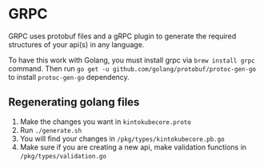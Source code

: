 # GRPC

GRPC uses protobuf files and a gRPC plugin to generate the required structures of your api(s) in any language.

To have this work with Golang, you must install grpc via `brew install grpc` command.
Then run `go get -u github.com/golang/protobuf/protoc-gen-go` to install `protoc-gen-go` dependency.

## Regenerating golang files

1) Make the changes you want in `kintokubecore.proto`
2) Run `./generate.sh`
3) You will find your changes in `/pkg/types/kintokubecore.pb.go`
4) Make sure if you are creating a new api, make validation functions in `/pkg/types/validation.go`
